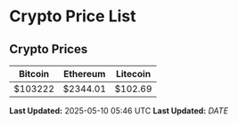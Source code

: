 # Crypto Price List

## Crypto Prices
| Bitcoin | Ethereum | Litecoin |
| ------- | -------- | -------- |
| $103222 | $2344.01 | $102.69 |
**Last Updated:** 2025-05-10 05:46 UTC
**Last Updated:** $DATE$
